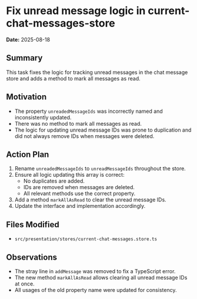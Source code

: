 # Fix unread message logic in current-chat-messages-store

**Date:** 2025-08-18

## Summary

This task fixes the logic for tracking unread messages in the chat message store and adds a method to mark all messages as read.

## Motivation

- The property `unreadedMessageIds` was incorrectly named and inconsistently updated.
- There was no method to mark all messages as read.
- The logic for updating unread message IDs was prone to duplication and did not always remove IDs when messages were deleted.

## Action Plan

1. Rename `unreadedMessageIds` to `unreadMessageIds` throughout the store.
2. Ensure all logic updating this array is correct:
   - No duplicates are added.
   - IDs are removed when messages are deleted.
   - All relevant methods use the correct property.
3. Add a method `markAllAsRead` to clear the unread message IDs.
4. Update the interface and implementation accordingly.

## Files Modified

- `src/presentation/stores/current-chat-messages.store.ts`

## Observations

- The stray line in `addMessage` was removed to fix a TypeScript error.
- The new method `markAllAsRead` allows clearing all unread message IDs at once.
- All usages of the old property name were updated for consistency.
